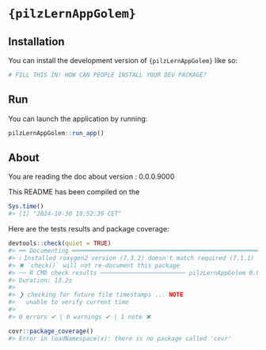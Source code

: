 <!-- README.md is generated from README.Rmd. Please edit that file -->

# `{pilzLernAppGolem}`

<!-- badges: start -->

<!-- badges: end -->

## Installation

You can install the development version of `{pilzLernAppGolem}` like so:

``` r
# FILL THIS IN! HOW CAN PEOPLE INSTALL YOUR DEV PACKAGE?
```

## Run

You can launch the application by running:

``` r
pilzLernAppGolem::run_app()
```

## About

You are reading the doc about version : 0.0.0.9000

This README has been compiled on the

``` r
Sys.time()
#> [1] "2024-10-30 18:52:39 CET"
```

Here are the tests results and package coverage:

``` r
devtools::check(quiet = TRUE)
#> ══ Documenting ═════════════════════════════════════════════════════════════════
#> ℹ Installed roxygen2 version (7.3.2) doesn't match required (7.1.1)
#> ✖ `check()` will not re-document this package
#> ── R CMD check results ──────────────────────── pilzLernAppGolem 0.0.0.9000 ────
#> Duration: 13.2s
#> 
#> ❯ checking for future file timestamps ... NOTE
#>   unable to verify current time
#> 
#> 0 errors ✔ | 0 warnings ✔ | 1 note ✖
```

``` r
covr::package_coverage()
#> Error in loadNamespace(x): there is no package called 'covr'
```
